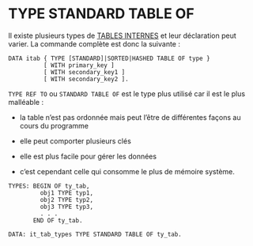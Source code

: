 # TYPE STANDARD TABLE OF

Il existe plusieurs types de [TABLES INTERNES](./01_Tables_Internes.md) et leur déclaration peut varier. La commande complète est donc la suivante :

```abap
DATA itab { TYPE [STANDARD]|SORTED|HASHED TABLE OF type }
          [ WITH primary_key ]
          [ WITH secondary_key1 ] 
          [ WITH secondary_key2 ].
```

`TYPE REF TO` ou `STANDARD TABLE OF` est le type plus utilisé car il est le plus malléable :

- la table n’est pas ordonnée mais peut l’être de différentes façons au cours du programme

- elle peut comporter plusieurs clés

- elle est plus facile pour gérer les données

- c’est cependant celle qui consomme le plus de mémoire système.

```abap
TYPES: BEGIN OF ty_tab,
         obj1 TYPE typ1,
         obj2 TYPE typ2,
         obj3 TYPE typ3,
         . . .
       END OF ty_tab.

DATA: it_tab_types TYPE STANDARD TABLE OF ty_tab.
```
